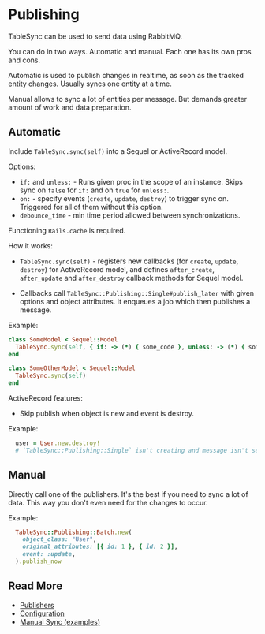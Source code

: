 # Publishing

TableSync can be used to send data using RabbitMQ.

You can do in two ways. Automatic and manual.
Each one has its own pros and cons.

Automatic is used to publish changes in realtime, as soon as the tracked entity changes.
Usually syncs one entity at a time.

Manual allows to sync a lot of entities per message.
But demands greater amount of work and data preparation.

## Automatic

Include `TableSync.sync(self)` into a Sequel or ActiveRecord model. 

Options:

- `if:` and `unless:` - Runs given proc in the scope of an instance. Skips sync on `false` for `if:` and on `true` for `unless:`.
- `on:` - specify events (`create`, `update`, `destroy`) to trigger sync on. Triggered for all of them without this option.
- `debounce_time` - min time period allowed between synchronizations.

Functioning `Rails.cache` is required.

How it works:

- `TableSync.sync(self)` - registers new callbacks (for `create`, `update`, `destroy`) for ActiveRecord model, and defines `after_create`, `after_update` and `after_destroy` callback methods for Sequel model.

- Callbacks call `TableSync::Publishing::Single#publish_later` with given options and object attributes. It enqueues a job which then publishes a message.

Example:

```ruby
class SomeModel < Sequel::Model
  TableSync.sync(self, { if: -> (*) { some_code }, unless: -> (*) { some_code }, on: [:create, :update] })
end

class SomeOtherModel < Sequel::Model
  TableSync.sync(self)
end
```

ActiveRecord features:

- Skip publish when object is new and event is destroy. 

Example: 

```ruby
  user = User.new.destroy!
  # `TableSync::Publishing::Single` isn't creating and message isn't sending to rabbit 
```



## Manual

Directly call one of the publishers. It's the best if you need to sync a lot of data.
This way you don't even need for the changes to occur.

Example:

```ruby
  TableSync::Publishing::Batch.new(
    object_class: "User",
    original_attributes: [{ id: 1 }, { id: 2 }],
    event: :update,
  ).publish_now
```

## Read More

- [Publishers](publishing/publishers.md)
- [Configuration](publishing/configuration.md)
- [Manual Sync (examples)](publishing/manual.md)
